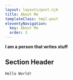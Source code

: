 ```yaml
---
layout: layouts/post.njk
title: About Me
templateClass: tmpl-post
eleventyNavigation:
  key: About Me
  order: 3
---
```


**I am a person that writes stuff**

## Section Header

`Hello World!`